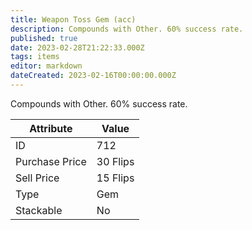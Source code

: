 ```yaml
---
title: Weapon Toss Gem (acc)
description: Compounds with Other. 60% success rate.
published: true
date: 2023-02-28T21:22:33.000Z
tags: items
editor: markdown
dateCreated: 2023-02-16T00:00:00.000Z
---
```


Compounds with Other. 60% success rate.

|Attribute|Value|
|-|-|
|ID|712|
|Purchase Price|30 Flips|
|Sell Price|15 Flips|
|Type|Gem|
|Stackable|No|

